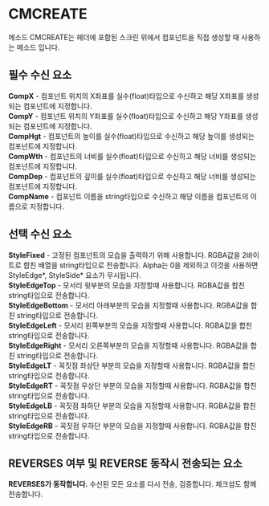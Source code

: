 # CMCREATE
메소드 CMCREATE는 헤더에 포함된 스크린 위에서 컴포넌트을 직접 생성할 때 사용하는 메소드 입니다.<br>

## 필수 수신 요소
**CompX** - 컴포넌트 위치의 X좌표를 실수(float)타입으로 수신하고 해당 X좌표를 생성되는 컴포넌트에 지정합니다.<br>
**CompY** - 컴포넌트 위치의 Y좌표를 실수(float)타입으로 수신하고 해당 Y좌표를 생성되는 컴포넌트에 지정합니다.<br>
**CompHgt** - 컴포넌트의 높이를 실수(float)타입으로 수신하고 해당 높이를 생성되는 컴포넌트에 지정합니다.<br>
**CompWth** - 컴포넌트의 너비를 실수(float)타입으로 수신하고 해당 너비를 생성되는 컴포넌트에 지정합니다.<br>
**CompDep** - 컴포넌트의 깊이를 실수(float)타입으로 수신하고 해당 너비를 생성되는 컴포넌트에 지정합니다.<br>
**CompName** - 컴포넌트 이름을 string타입으로 수신하고 해당 이름을 컴포넌트의 이름으로 지정합니다. 

## 선택 수신 요소
**StyleFixed** - 고정된 컴포넌트의 모습을 출력하기 위해 사용합니다. RGBA값을 2바이트로 합친 배열을 string타입으로 전송합니다. Alpha는 0을 제외하고  이것을 사용하면 StyleEdge*, StyleSide* 요소가 무시됩니다.<br>
**StyleEdgeTop** - 모서리 윗부분의 모습을 지정할때 사용합니다. RGBA값을 합친 string타입으로 전송합니다.<br>
**StyleEdgeBottom** - 모서리 아래부분의 모습을 지정할때 사용합니다. RGBA값을 합친 string타입으로 전송합니다.<br>
**StyleEdgeLeft** - 모서리 왼쪽부분의 모습을 지정할때 사용합니다. RGBA값을 합친 string타입으로 전송합니다.<br>
**StyleEdgeRight** - 모서리 오른쪽부분의 모습을 지정할때 사용합니다. RGBA값을 합친 string타입으로 전송합니다.<br>
**StyleEdgeLT** - 꼭짓점 좌상단 부분의 모습을 지정할때 사용합니다. RGBA값을 합친 string타입으로 전송합니다.<br>
**StyleEdgeRT** - 꼭짓점 우상단 부분의 모습을 지정할때 사용합니다. RGBA값을 합친 string타입으로 전송합니다.<br>
**StyleEdgeLB** - 꼭짓점 좌하단 부분의 모습을 지정할때 사용합니다. RGBA값을 합친 string타입으로 전송합니다.<br>
**StyleEdgeRB** - 꼭짓점 우하단 부분의 모습을 지정할때 사용합니다. RGBA값을 합친 string타입으로 전송합니다.

## REVERSES 여부 및 REVERSE 동작시 전송되는 요소
**REVERSES가 동작합니다.**
수신된 모든 요소를 다시 전송, 검증합니다. 체크섬도 함께 전송합니다.